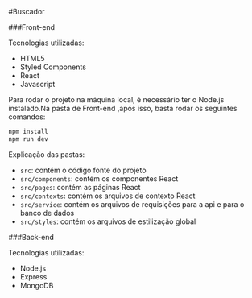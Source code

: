 #Buscador

###Front-end

Tecnologias utilizadas:

* HTML5
* Styled Components
* React
* Javascript

Para rodar o projeto na máquina local, é necessário ter o Node.js instalado.Na pasta de Front-end ,após isso, basta rodar os seguintes comandos:

```bash
npm install
npm run dev
```

Explicação das pastas:

* `src`: contém o código fonte do projeto
* `src/components`: contém os componentes React
* `src/pages`: contém as páginas React
* `src/contexts`: contém os arquivos de contexto React
* `src/service`: contém os arquivos de requisições para a api e para o banco de dados
* `src/styles`: contém os arquivos de estilização global




###Back-end

Tecnologias utilizadas:

* Node.js
* Express
* MongoDB

